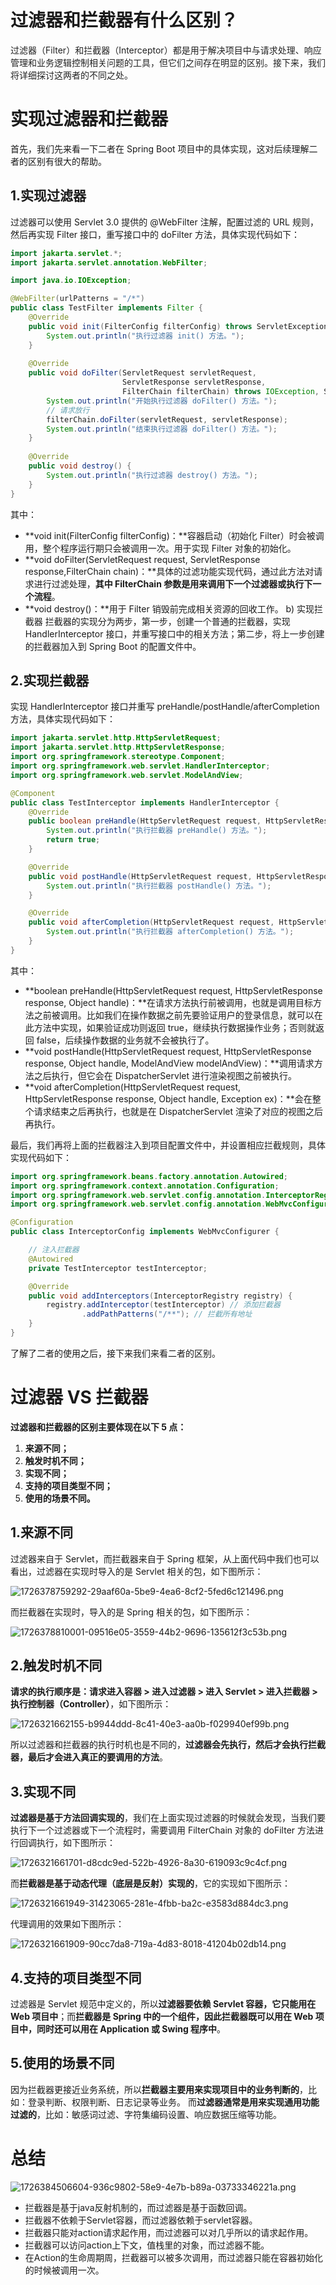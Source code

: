 # 过滤器和拦截器有什么区别？

<font style="color:rgb(34, 34, 34);">过滤器（Filter）和拦截器（Interceptor）都是用于解决项目中与请求处理、响应管理和业务逻辑控制相关问题的工具，但它们之间存在明显的区别。接下来，我们将详细探讨这两者的不同之处。</font>

# 实现过滤器和拦截器

首先，我们先来看一下二者在 Spring Boot 项目中的具体实现，这对后续理解二者的区别有很大的帮助。

## 1.实现过滤器

过滤器可以使用 Servlet 3.0 提供的 @WebFilter 注解，配置过滤的 URL 规则，然后再实现 Filter 接口，重写接口中的 doFilter 方法，具体实现代码如下：

```java
import jakarta.servlet.*;
import jakarta.servlet.annotation.WebFilter;

import java.io.IOException;

@WebFilter(urlPatterns = "/*")
public class TestFilter implements Filter {
    @Override
    public void init(FilterConfig filterConfig) throws ServletException {
        System.out.println("执行过滤器 init() 方法。");
    }
    
    @Override
    public void doFilter(ServletRequest servletRequest,
                         ServletResponse servletResponse,
                         FilterChain filterChain) throws IOException, ServletException {
        System.out.println("开始执行过滤器 doFilter() 方法。");
        // 请求放行
        filterChain.doFilter(servletRequest, servletResponse);
        System.out.println("结束执行过滤器 doFilter() 方法。");
    }
    
    @Override
    public void destroy() {
        System.out.println("执行过滤器 destroy() 方法。");
    }
}
```

其中：

+ **void init(FilterConfig filterConfig)：**容器启动（初始化 Filter）时会被调用，整个程序运行期只会被调用一次。用于实现 Filter 对象的初始化。
+ **void doFilter(ServletRequest request, ServletResponse response,FilterChain chain)：**具体的过滤功能实现代码，通过此方法对请求进行过滤处理，**其中 FilterChain 参数是用来调用下一个过滤器或执行下一个流程**。
+ **void destroy()：**用于 Filter 销毁前完成相关资源的回收工作。 b) 实现拦截器 拦截器的实现分为两步，第一步，创建一个普通的拦截器，实现 HandlerInterceptor 接口，并重写接口中的相关方法；第二步，将上一步创建的拦截器加入到 Spring Boot 的配置文件中。

## 2.实现拦截器

实现 HandlerInterceptor 接口并重写 preHandle/postHandle/afterCompletion 方法，具体实现代码如下：

```java
import jakarta.servlet.http.HttpServletRequest;
import jakarta.servlet.http.HttpServletResponse;
import org.springframework.stereotype.Component;
import org.springframework.web.servlet.HandlerInterceptor;
import org.springframework.web.servlet.ModelAndView;

@Component
public class TestInterceptor implements HandlerInterceptor {
    @Override
    public boolean preHandle(HttpServletRequest request, HttpServletResponse response, Object handler) throws Exception {
        System.out.println("执行拦截器 preHandle() 方法。");
        return true;
    }

    @Override
    public void postHandle(HttpServletRequest request, HttpServletResponse response, Object handler, ModelAndView modelAndView) throws Exception {
        System.out.println("执行拦截器 postHandle() 方法。");
    }

    @Override
    public void afterCompletion(HttpServletRequest request, HttpServletResponse response, Object handler, Exception ex) throws Exception {
        System.out.println("执行拦截器 afterCompletion() 方法。");
    }
}
```

其中：

+ **boolean preHandle(HttpServletRequest request, HttpServletResponse response, Object handle)：**在请求方法执行前被调用，也就是调用目标方法之前被调用。比如我们在操作数据之前先要验证用户的登录信息，就可以在此方法中实现，如果验证成功则返回 true，继续执行数据操作业务；否则就返回 false，后续操作数据的业务就不会被执行了。
+ **void postHandle(HttpServletRequest request, HttpServletResponse response, Object handle, ModelAndView modelAndView)：**调用请求方法之后执行，但它会在 DispatcherServlet 进行渲染视图之前被执行。
+ **void afterCompletion(HttpServletRequest request, HttpServletResponse response, Object handle, Exception ex)：**会在整个请求结束之后再执行，也就是在 DispatcherServlet 渲染了对应的视图之后再执行。

最后，我们再将上面的拦截器注入到项目配置文件中，并设置相应拦截规则，具体实现代码如下：

```java
import org.springframework.beans.factory.annotation.Autowired;
import org.springframework.context.annotation.Configuration;
import org.springframework.web.servlet.config.annotation.InterceptorRegistry;
import org.springframework.web.servlet.config.annotation.WebMvcConfigurer;

@Configuration
public class InterceptorConfig implements WebMvcConfigurer {

    // 注入拦截器
    @Autowired
    private TestInterceptor testInterceptor;

    @Override
    public void addInterceptors(InterceptorRegistry registry) {
        registry.addInterceptor(testInterceptor) // 添加拦截器
                .addPathPatterns("/**"); // 拦截所有地址
    }
}
```

了解了二者的使用之后，接下来我们来看二者的区别。

# 过滤器 VS 拦截器

**过滤器和拦截器的区别主要体现在以下 5 点：**

1. **来源不同；**
2. **触发时机不同；**
3. **实现不同；**
4. **支持的项目类型不同；**
5. **使用的场景不同。**

## 1.来源不同

过滤器来自于 Servlet，而拦截器来自于 Spring 框架，从上面代码中我们也可以看出，过滤器在实现时导入的是 Servlet 相关的包，如下图所示：

![1726378759292-29aaf60a-5be9-4ea6-8cf2-5fed6c121496.png](./img/9VvxB9i1p0EzzB-K/1726378759292-29aaf60a-5be9-4ea6-8cf2-5fed6c121496-863721.png)

而拦截器在实现时，导入的是 Spring 相关的包，如下图所示：

![1726378810001-09516e05-3559-44b2-9696-135612f3c53b.png](./img/9VvxB9i1p0EzzB-K/1726378810001-09516e05-3559-44b2-9696-135612f3c53b-944679.png)

## 2.触发时机不同

**请求的执行顺序是：请求进入容器 > 进入过滤器 > 进入 Servlet > 进入拦截器 > 执行控制器（Controller）**，如下图所示：

![1726321662155-b9944ddd-8c41-40e3-aa0b-f029940ef99b.png](./img/9VvxB9i1p0EzzB-K/1726321662155-b9944ddd-8c41-40e3-aa0b-f029940ef99b-176816.png)

所以过滤器和拦截器的执行时机也是不同的，**过滤器会先执行，然后才会执行拦截器，最后才会进入真正的要调用的方法**。

## 3.实现不同

**过滤器是基于方法回调实现的**，我们在上面实现过滤器的时候就会发现，当我们要执行下一个过滤器或下一个流程时，需要调用 FilterChain 对象的 doFilter 方法进行回调执行，如下图所示：

![1726321661701-d8cdc9ed-522b-4926-8a30-619093c9c4cf.png](./img/9VvxB9i1p0EzzB-K/1726321661701-d8cdc9ed-522b-4926-8a30-619093c9c4cf-773419.png)

而**拦截器是基于动态代理（底层是反射）实现的**，它的实现如下图所示：

![1726321661949-31423065-281e-4fbb-ba2c-e3583d884dc3.png](./img/9VvxB9i1p0EzzB-K/1726321661949-31423065-281e-4fbb-ba2c-e3583d884dc3-684236.png)

代理调用的效果如下图所示：

![1726321661909-90cc7da8-719a-4d83-8018-41204b02db14.png](./img/9VvxB9i1p0EzzB-K/1726321661909-90cc7da8-719a-4d83-8018-41204b02db14-223242.png)

## 4.支持的项目类型不同

过滤器是 Servlet 规范中定义的，所以**过滤器要依赖 Servlet 容器，它只能用在 Web 项目中**；而**拦截器是 Spring 中的一个组件，因此拦截器既可以用在 Web 项目中，同时还可以用在 Application 或 Swing 程序中**。

## 5.使用的场景不同

因为拦截器更接近业务系统，所以**拦截器主要用来实现项目中的业务判断的**，比如：登录判断、权限判断、日志记录等业务。 而**过滤器通常是用来实现通用功能过滤的**，比如：敏感词过滤、字符集编码设置、响应数据压缩等功能。

# 总结

![1726384506604-936c9802-58e9-4e7b-b89a-03733346221a.png](./img/9VvxB9i1p0EzzB-K/1726384506604-936c9802-58e9-4e7b-b89a-03733346221a-726469.png)

+ 拦截器是基于java反射机制的，而过滤器是基于函数回调。
+ 拦截器不依赖于Servlet容器，而过滤器依赖于servlet容器。
+ 拦截器只能对action请求起作用，而过滤器可以对几乎所以的请求起作用。
+ 拦截器可以访问action上下文，值栈里的对象，而过滤器不能。
+ 在Action的生命周期周，拦截器可以被多次调用，而过滤器只能在容器初始化的时候被调用一次。
